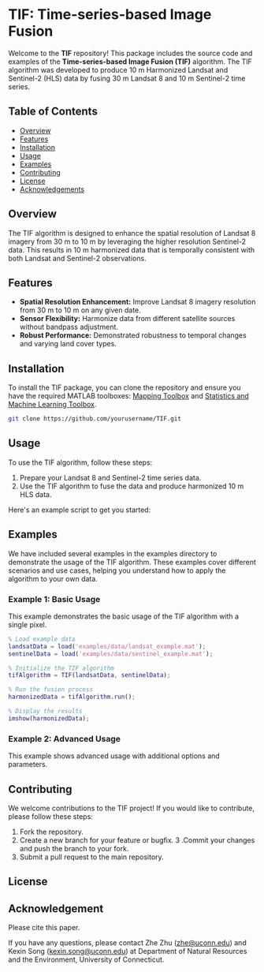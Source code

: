 # TIF: Time-series-based Image Fusion

Welcome to the **TIF** repository! This package includes the source code and examples of the **Time-series-based Image Fusion (TIF)** algorithm. The TIF algorithm was developed to produce 10 m Harmonized Landsat and Sentinel-2 (HLS) data by fusing 30 m Landsat 8 and 10 m Sentinel-2 time series.

## Table of Contents

- [Overview](#overview)
- [Features](#features)
- [Installation](#installation)
- [Usage](#usage)
- [Examples](#examples)
- [Contributing](#contributing)
- [License](#license)
- [Acknowledgements](#acknowledgements)

## Overview

The TIF algorithm is designed to enhance the spatial resolution of Landsat 8 imagery from 30 m to 10 m by leveraging the higher resolution Sentinel-2 data. This results in 10 m harmonized data that is temporally consistent with both Landsat and Sentinel-2 observations.

## Features

- **Spatial Resolution Enhancement:** Improve Landsat 8 imagery resolution from 30 m to 10 m on any given date.
- **Sensor Flexibility:** Harmonize data from different satellite sources without bandpass adjustment.
- **Robust Performance:** Demonstrated robustness to temporal changes and varying land cover types.

## Installation

To install the TIF package, you can clone the repository and ensure you have the required MATLAB toolboxes: [Mapping Toolbox](https://www.mathworks.com/products/mapping.html) and [Statistics and Machine Learning Toolbox](https://www.mathworks.com/products/statistics.html).


```bash
git clone https://github.com/yourusername/TIF.git
```

## Usage
To use the TIF algorithm, follow these steps:

1. Prepare your Landsat 8 and Sentinel-2 time series data.
2. Use the TIF algorithm to fuse the data and produce harmonized 10 m HLS data.

Here's an example script to get you started:

## Examples
We have included several examples in the examples directory to demonstrate the usage of the TIF algorithm. These examples cover different scenarios and use cases, helping you understand how to apply the algorithm to your own data.

### Example 1: Basic Usage 
This example demonstrates the basic usage of the TIF algorithm with a single pixel.
```matlab
% Load example data
landsatData = load('examples/data/landsat_example.mat');
sentinelData = load('examples/data/sentinel_example.mat');

% Initialize the TIF algorithm
tifAlgorithm = TIF(landsatData, sentinelData);

% Run the fusion process
harmonizedData = tifAlgorithm.run();

% Display the results
imshow(harmonizedData);
```


### Example 2: Advanced Usage
This example shows advanced usage with additional options and parameters.

## Contributing
We welcome contributions to the TIF project! If you would like to contribute, please follow these steps:

1. Fork the repository.
2. Create a new branch for your feature or bugfix.
3 .Commit your changes and push the branch to your fork.
4. Submit a pull request to the main repository.

## License

## Acknowledgement
Please cite this paper.


If you have any questions, please contact Zhe Zhu (zhe@uconn.edu) and Kexin Song (kexin.song@uconn.edu) at Department of Natural Resources and the Environment, University of Connecticut.



